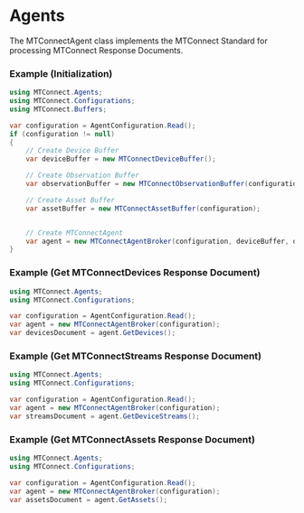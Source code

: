 # Agents
The MTConnectAgent class implements the MTConnect Standard for processing MTConnect Response Documents.

### Example (Initialization)
```c#
using MTConnect.Agents;
using MTConnect.Configurations;
using MTConnect.Buffers;

var configuration = AgentConfiguration.Read();
if (configuration != null)
{
    // Create Device Buffer
    var deviceBuffer = new MTConnectDeviceBuffer();

    // Create Observation Buffer
    var observationBuffer = new MTConnectObservationBuffer(configuration);

    // Create Asset Buffer
    var assetBuffer = new MTConnectAssetBuffer(configuration);


    // Create MTConnectAgent
    var agent = new MTConnectAgentBroker(configuration, deviceBuffer, observationBuffer, assetBuffer);
}
```

### Example (Get MTConnectDevices Response Document)
```c#
using MTConnect.Agents;
using MTConnect.Configurations;

var configuration = AgentConfiguration.Read();
var agent = new MTConnectAgentBroker(configuration);
var devicesDocument = agent.GetDevices();
```

### Example (Get MTConnectStreams Response Document)
```c#
using MTConnect.Agents;
using MTConnect.Configurations;

var configuration = AgentConfiguration.Read();
var agent = new MTConnectAgentBroker(configuration);
var streamsDocument = agent.GetDeviceStreams();
```

### Example (Get MTConnectAssets Response Document)
```c#
using MTConnect.Agents;
using MTConnect.Configurations;

var configuration = AgentConfiguration.Read();
var agent = new MTConnectAgentBroker(configuration);
var assetsDocument = agent.GetAssets();
```
